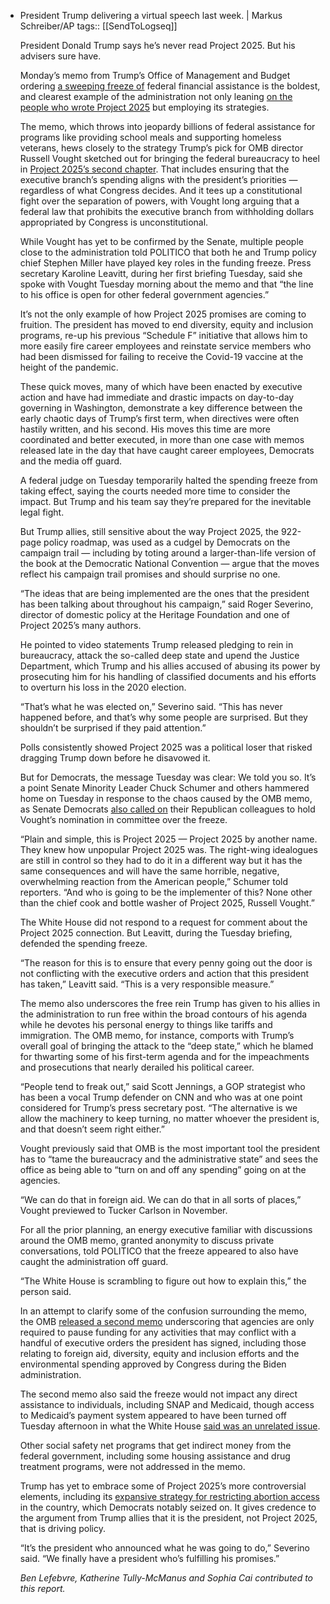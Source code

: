 - President Trump delivering a virtual speech last week. | Markus Schreiber/AP
  tags:: [[SendToLogseq]]
  
  President Donald Trump says he’s never read Project 2025. But his advisers sure have.
  
  Monday’s memo from Trump’s Office of Management and Budget ordering [a sweeping freeze of](https://www.politico.com/news/2025/01/28/omb-funding-freeze-trump-00200943) federal financial assistance is the boldest, and clearest example of the administration not only leaning [on the people who wrote Project 2025](https://www.politico.com/news/2024/11/21/trump-taps-project-2025-authors-administration-00191047) but employing its strategies.
  
  The memo, which throws into jeopardy billions of federal assistance for programs like providing school meals and supporting homeless veterans, hews closely to the strategy Trump’s pick for OMB director Russell Vought sketched out for bringing the federal bureaucracy to heel in [Project 2025’s second chapter](https://static.project2025.org/2025_MandateForLeadership_FULL.pdf). That includes ensuring that the executive branch’s spending aligns with the president’s priorities — regardless of what Congress decides. And it tees up a constitutional fight over the separation of powers, with Vought long arguing that a federal law that prohibits the executive branch from withholding dollars appropriated by Congress is unconstitutional.
  
  While Vought has yet to be confirmed by the Senate, multiple people close to the administration told POLITICO that both he and Trump policy chief Stephen Miller have played key roles in the funding freeze. Press secretary Karoline Leavitt, during her first briefing Tuesday, said she spoke with Vought Tuesday morning about the memo and that “the line to his office is open for other federal government agencies.”
  
  It’s not the only example of how Project 2025 promises are coming to fruition. The president has moved to end diversity, equity and inclusion programs, re-up his previous “Schedule F” initiative that allows him to more easily fire career employees and reinstate service members who had been dismissed for failing to receive the Covid-19 vaccine at the height of the pandemic.
  
  These quick moves, many of which have been enacted by executive action and have had immediate and drastic impacts on day-to-day governing in Washington, demonstrate a key difference between the early chaotic days of Trump’s first term, when directives were often hastily written, and his second. His moves this time are more coordinated and better executed, in more than one case with memos released late in the day that have caught career employees, Democrats and the media off guard.
  
  A federal judge on Tuesday temporarily halted the spending freeze from taking effect, saying the courts needed more time to consider the impact. But Trump and his team say they’re prepared for the inevitable legal fight.
  
  But Trump allies, still sensitive about the way Project 2025, the 922-page policy roadmap, was used as a cudgel by Democrats on the campaign trail — including by toting around a larger-than-life version of the book at the Democratic National Convention — argue that the moves reflect his campaign trail promises and should surprise no one.
  
  “The ideas that are being implemented are the ones that the president has been talking about throughout his campaign,” said Roger Severino, director of domestic policy at the Heritage Foundation and one of Project 2025’s many authors.
  
  He pointed to video statements Trump released pledging to rein in bureaucracy, attack the so-called deep state and upend the Justice Department, which Trump and his allies accused of abusing its power by prosecuting him for his handling of classified documents and his efforts to overturn his loss in the 2020 election.
  
  “That’s what he was elected on,” Severino said. “This has never happened before, and that’s why some people are surprised. But they shouldn’t be surprised if they paid attention.”
  
  Polls consistently showed Project 2025 was a political loser that risked dragging Trump down before he disavowed it.
  
  But for Democrats, the message Tuesday was clear: We told you so. It’s a point Senate Minority Leader Chuck Schumer and others hammered home on Tuesday in response to the chaos caused by the OMB memo, as Senate Democrats [also called on](https://www.politico.com/live-updates/2025/01/28/congress/omb-vought-confirmation-trump-00200951) their Republican colleagues to hold Vought’s nomination in committee over the freeze.
  
  “Plain and simple, this is Project 2025 — Project 2025 by another name. They knew how unpopular Project 2025 was. The right-wing idealogues are still in control so they had to do it in a different way but it has the same consequences and will have the same horrible, negative, overwhelming reaction from the American people,” Schumer told reporters. “And who is going to be the implementer of this? None other than the chief cook and bottle washer of Project 2025, Russell Vought.”
  
  The White House did not respond to a request for comment about the Project 2025 connection. But Leavitt, during the Tuesday briefing, defended the spending freeze.
  
  “The reason for this is to ensure that every penny going out the door is not conflicting with the executive orders and action that this president has taken,” Leavitt said. “This is a very responsible measure.”
  
  The memo also underscores the free rein Trump has given to his allies in the administration to run free within the broad contours of his agenda while he devotes his personal energy to things like tariffs and immigration. The OMB memo, for instance, comports with Trump’s overall goal of bringing the attack to the “deep state,” which he blamed for thwarting some of his first-term agenda and for the impeachments and prosecutions that nearly derailed his political career.
  
  “People tend to freak out,” said Scott Jennings, a GOP strategist who has been a vocal Trump defender on CNN and who was at one point considered for Trump’s press secretary post. “The alternative is we allow the machinery to keep turning, no matter whoever the president is, and that doesn’t seem right either.”
  
  Vought previously said that OMB is the most important tool the president has to “tame the bureaucracy and the administrative state” and sees the office as being able to “turn on and off any spending” going on at the agencies.
  
  “We can do that in foreign aid. We can do that in all sorts of places,” Vought previewed to Tucker Carlson in November.
  
  For all the prior planning, an energy executive familiar with discussions around the OMB memo, granted anonymity to discuss private conversations, told POLITICO that the freeze appeared to also have caught the administration off guard.
  
  “The White House is scrambling to figure out how to explain this,” the person said.
  
  In an attempt to clarify some of the confusion surrounding the memo, the OMB [released a second memo](https://www.politico.com/news/2025/01/28/omb-funding-freeze-trump-00200943) underscoring that agencies are only required to pause funding for any activities that may conflict with a handful of executive orders the president has signed, including those relating to foreign aid, diversity, equity and inclusion efforts and the environmental spending approved by Congress during the Biden administration.
  
  The second memo also said the freeze would not impact any direct assistance to individuals, including SNAP and Medicaid, though access to Medicaid’s payment system appeared to have been turned off Tuesday afternoon in what the White House [said was an unrelated issue](https://x.com/PressSec/status/1884329868030271759).
  
  Other social safety net programs that get indirect money from the federal government, including some housing assistance and drug treatment programs, were not addressed in the memo.
  
  Trump has yet to embrace some of Project 2025’s more controversial elements, including its [expansive strategy for restricting abortion access](https://www.politico.com/news/2024/01/29/trump-abortion-ban-2024-campaign-00138417) in the country, which Democrats notably seized on. It gives credence to the argument from Trump allies that it is the president, not Project 2025, that is driving policy.
  
  “It’s the president who announced what he was going to do,” Severino said. “We finally have a president who’s fulfilling his promises.”
  
  *Ben Lefebvre, Katherine Tully-McManus and Sophia Cai contributed to this report.*